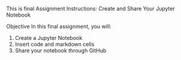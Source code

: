 This is final Assignment Instructions: Create and Share Your Jupyter Notebook

Objective In this final assignment, you will:
1. Create a Jupyter Notebook
2. Insert code and markdown cells
3. Share your notebook through GitHub
